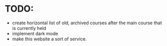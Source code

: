 # TODO:

- create horizontal list of old, archived courses after the main course that is currently held
- implement dark mode
- make this website a sort of service.